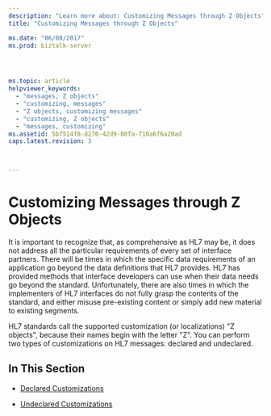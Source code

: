 ```yaml
---
description: "Learn more about: Customizing Messages through Z Objects"
title: "Customizing Messages through Z Objects"

ms.date: "06/08/2017"
ms.prod: biztalk-server




ms.topic: article
helpviewer_keywords: 
  - "messages, Z objects"
  - "customizing, messages"
  - "Z objects, customizing messages"
  - "customizing, Z objects"
  - "messages, customizing"
ms.assetid: 5bf514f8-d270-42d9-80fa-f10a6f6a20ad
caps.latest.revision: 3



---
```

# Customizing Messages through Z Objects
It is important to recognize that, as comprehensive as HL7 may be, it does not address all the particular requirements of every set of interface partners. There will be times in which the specific data requirements of an application go beyond the data definitions that HL7 provides. HL7 has provided methods that interface developers can use when their data needs go beyond the standard. Unfortunately, there are also times in which the implementers of HL7 interfaces do not fully grasp the contents of the standard, and either misuse pre-existing content or simply add new material to existing segments.  
  
 HL7 standards call the supported customization (or localizations) "Z objects", because their names begin with the letter "Z". You can perform two types of customizations on HL7 messages: declared and undeclared.  
  
## In This Section  
  
-   [Declared Customizations](../../adapters-and-accelerators/accelerator-hl7/declared-customizations.md)  
  
-   [Undeclared Customizations](../../adapters-and-accelerators/accelerator-hl7/undeclared-customizations.md)
